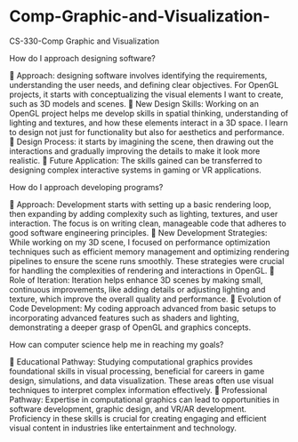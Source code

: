# Comp-Graphic-and-Visualization-
CS-330-Comp Graphic and Visualization 

How do I approach designing software?

	Approach: designing software involves identifying the requirements, understanding the user needs, and defining clear objectives. For OpenGL projects, it starts with conceptualizing the visual elements I want to create, such as 3D models and scenes.
	New Design Skills: Working on an OpenGL project helps me develop skills in spatial thinking, understanding of lighting and textures, and how these elements interact in a 3D space. I learn to design not just for functionality but also for aesthetics and performance.
	Design Process: it starts by imagining the scene, then drawing out the interactions and gradually improving the details to make it look more realistic.
	Future Application: The skills gained can be transferred to designing complex interactive systems in gaming or VR applications.

How do I approach developing programs?

	Approach: Development starts with setting up a basic rendering loop, then expanding by adding complexity such as lighting, textures, and user interaction. The focus is on writing clean, manageable code that adheres to good software engineering principles.
	New Development Strategies: While working on my 3D scene, I focused on performance optimization techniques such as efficient memory management and optimizing rendering pipelines to ensure the scene runs smoothly. These strategies were crucial for handling the complexities of rendering and interactions in OpenGL.
	Role of Iteration: Iteration helps enhance 3D scenes by making small, continuous improvements, like adding details or adjusting lighting and texture, which improve the overall quality and performance.
	Evolution of Code Development: My coding approach advanced from basic setups to incorporating advanced features such as shaders and lighting, demonstrating a deeper grasp of OpenGL and graphics concepts.

How can computer science help me in reaching my goals?

	Educational Pathway: Studying computational graphics provides foundational skills in visual processing, beneficial for careers in game design, simulations, and data visualization. These areas often use visual techniques to interpret complex information effectively.
	Professional Pathway: Expertise in computational graphics can lead to opportunities in software development, graphic design, and VR/AR development. Proficiency in these skills is crucial for creating engaging and efficient visual content in industries like entertainment and technology.

